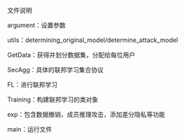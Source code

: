  文件说明

argument：设置参数

utils：determining_original_model/determine_attack_model

GetData：获得并划分数据集，分配给每位用户

SecAgg：具体的联邦学习集合协议

FL：进行联邦学习

Training：构建联邦学习的类对象

exp：包含数据撤销，成员推理攻击，添加差分隐私等功能

main：运行文件
